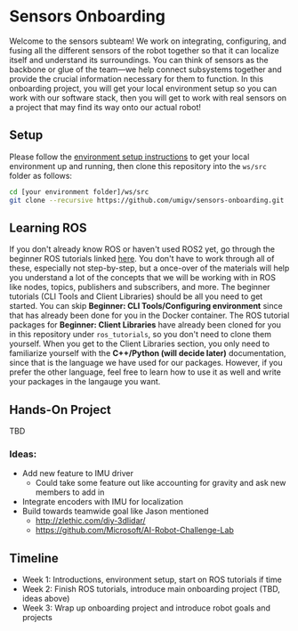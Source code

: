 # Sensors Onboarding
Welcome to the sensors subteam! We work on integrating, configuring, and fusing all the different sensors of the robot together so that it can localize itself and understand its surroundings. You can think of sensors as the backbone or glue of the team—we help connect subsystems together and provide the crucial information necessary for them to function. In this onboarding project, you will get your local environment setup so you can work with our software stack, then you will get to work with real sensors on a project that may find its way onto our actual robot!

## Setup
Please follow the [environment setup instructions](https://github.com/umigv/environment) to get your local environment up and running, then clone this repository into the `ws/src` folder as follows:
```sh
cd [your environment folder]/ws/src
git clone --recursive https://github.com/umigv/sensors-onboarding.git
```

## Learning ROS
If you don't already know ROS or haven't used ROS2 yet, go through the beginner ROS tutorials linked [here](https://docs.ros.org/en/humble/Tutorials.html). You don't have to work through all of these, especially not step-by-step, but a once-over of the materials will help you understand a lot of the concepts that we will be working with in ROS like nodes, topics, publishers and subscribers, and more. The beginner tutorials (CLI Tools and Client Libraries) should be all you need to get started. You can skip **Beginner: CLI Tools/Configuring environment** since that has already been done for you in the Docker container. The ROS tutorial packages for **Beginner: Client Libraries** have already been cloned for you in this repository under `ros_tutorials`, so you don't need to clone them yourself. When you get to the Client Libraries section, you only need to familiarize yourself with the **C++/Python (will decide later)** documentation, since that is the language we have used for our packages. However, if you prefer the other language, feel free to learn how to use it as well and write your packages in the langauge you want.

## Hands-On Project
TBD

### Ideas:
- Add new feature to IMU driver
    - Could take some feature out like accounting for gravity and ask new members to add in
- Integrate encoders with IMU for localization
- Build towards teamwide goal like Jason mentioned
    - http://zlethic.com/diy-3dlidar/
    - https://github.com/Microsoft/AI-Robot-Challenge-Lab

## Timeline
- Week 1: Introductions, environment setup, start on ROS tutorials if time
- Week 2: Finish ROS tutorials, introduce main onboarding project (TBD, ideas above)
- Week 3: Wrap up onboarding project and introduce robot goals and projects